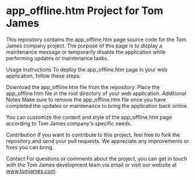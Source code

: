 # app_offline.htm Project for Tom James

This repository contains the app_offline.htm page source code for the Tom James company project. The purpose of this page is to display a maintenance message or temporarily disable the application while performing updates or maintenance tasks.

Usage Instructions
To deploy the app_offline.htm page in your web application, follow these steps:

Download the app_offline.htm file from the repository.
Place the app_offline.htm file in the root directory of your web application.
Additional Notes
Make sure to remove the app_offline.htm file once you have completed the updates or maintenance to bring the application back online.

You can customize the content and style of the app_offline.htm page according to Tom James company's specific needs.

Contribution
If you want to contribute to this project, feel free to fork the repository and send your pull requests. We appreciate any improvements or fixes you can bring.

Contact
For questions or comments about the project, you can get in touch with the Tom James development team via email or visit our website at www.tomjames.com.
